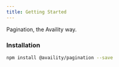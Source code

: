 ```yaml
---
title: Getting Started
---
```


Pagination, the Availity way.

### Installation

```bash
npm install @availity/pagination --save
```
